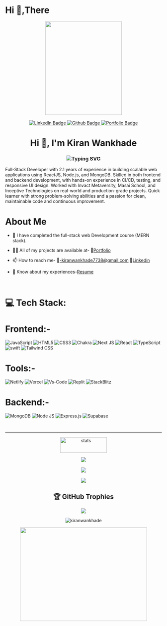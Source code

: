 <!-- ![MasterHead](https://blog.hubspot.com/hs-fs/hubfs/7a8f8d634013568124e130728834d47a.gif?width=1500&name=7a8f8d634013568124e130728834d47a.gif) -->
<h1 align="left">Hi 👋,There</h1>
<!-- <div id="header" align="left">
  <img src="https://media.giphy.com/media/M9gbBd9nbDrOTu1Mqx/giphy.gif" width="100"/>
  <img src="https://camo.githubusercontent.com/374987f773148e46b1851b9e3bc4bf71b182562dd002620ef3e4263cb3997130/68747470733a2f2f6d69726f2e6d656469756d2e636f6d2f6d61782f3837352f312a7164415731546a434e353768316c6275757a766368672e676966" width='300'/>
</div> -->
<div  align="center">
  <img width='70%' src="https://media.giphy.com/media/dWesBcTLavkZuG35MI/giphy.gif" width="600" height="300"/>
</div>
</br>
<div id="badges" align="center">
  <a href="https://www.linkedin.com/in/kiran-wankhade-kiran-wankhade-837965182/">
    <img src="https://img.shields.io/badge/LinkedIn-blue?style=for-the-badge&logo=linkedin&logoColor=white" alt="LinkedIn Badge"/>
  </a>
  <a href="https://github.com/kiranwankhade">
    <img src="https://img.shields.io/badge/Github-red?style=for-the-badge&logo=github&logoColor=white" alt="Github Badge"/>
  </a>
  <a href="https://kiranwankhade.github.io/">
    <img src="https://img.shields.io/badge/Portfolio-blue?style=for-the-badge&logo=Codecov&logoColor=white" alt="Portfolio Badge"/>
  </a>
</div>
<h1 align="center">Hi 👋, I'm Kiran Wankhade</h1>

<h3 align="center"><a align="center" href="https://git.io/typing-svg"><img src="https://readme-typing-svg.herokuapp.com?font=Fira+Code&pause=1&center=true&vCenter=true&width=250&height=40&lines=Full+Stack+Developer" alt="Typing SVG" /></a></h3>



Full-Stack Developer with 2.1 years of experience in building scalable web applications using ReactJS, Node.js, and MongoDB. Skilled in both frontend and backend development, with hands-on experience in CI/CD, testing, and responsive UI design. Worked with Invact Metaversity, Masai School, and Inceptive Technologies on real-world and production-grade projects. Quick learner with strong problem-solving abilities and a passion for clean, maintainable code and continuous improvement.</br>


# About Me

- 🌱 I have completed the full-stack web Development course (MERN stack).

- 👨‍💻 All of my projects are available at- 📑[Portfolio](https://kiranwankhade.github.io/)

- 📫 How to reach me- 📧-kiranwankhade7738@gmail.com 📌[Linkedin](https://www.linkedin.com/in/kiranwankhade/)

- 📄 Know about my experiences-[Resume](https://drive.google.com/file/d/1N-z0jLokNRT3FRpnj8D3zFEvttrusena/view?usp=sharing)
<br>


# 💻 Tech Stack:
# Frontend:-
![JavaScript](https://img.shields.io/badge/javascript-%23323330.svg?style=for-the-badge&logo=javascript&logoColor=%23F7DF1E) 
![HTML5](https://img.shields.io/badge/html5-%23E34F26.svg?style=for-the-badge&logo=html5&logoColor=white) 
![CSS3](https://img.shields.io/badge/css3-%231572B6.svg?style=for-the-badge&logo=css3&logoColor=white) 
![Chakra](https://img.shields.io/badge/chakra-%234ED1C5.svg?style=for-the-badge&logo=chakraui&logoColor=white) 
![Next JS](https://img.shields.io/badge/Next-black?style=for-the-badge&logo=next.js&logoColor=white) 
![React](https://img.shields.io/badge/react-%2320232a.svg?style=for-the-badge&logo=react&logoColor=%2361DAFB) 
![TypeScript](https://img.shields.io/badge/typescript-%23007ACC.svg?style=for-the-badge&logo=typescript&logoColor=white) 
![swift](https://img.shields.io/badge/swift-black.svg?style=for-the-badge&logo=swift&logoColor=orange&color=white)
![Tailwind CSS](https://img.shields.io/badge/tailwindcss-%2338B2AC.svg?style=for-the-badge&logo=tailwindcss&logoColor=white)


# Tools:-
![Netlify](https://img.shields.io/badge/netlify-%23000000.svg?style=for-the-badge&logo=netlify&logoColor=#00C7B7) 
![Vercel](https://img.shields.io/badge/vercel-%231572B6.svg?style=for-the-badge&logo=vercel&logoColor=white) 
![Vs-Code](https://img.shields.io/badge/vscode-%23E34F26.svg?style=for-the-badge&logo=visualstudio&logoColor=white) 
![Replit](https://img.shields.io/badge/Replit-100000?style=for-the-badge&logo=replit&logoColor=white) 
![StackBlitz](https://img.shields.io/badge/StackBlitz-1389FD?style=for-the-badge&logo=stackblitz&logoColor=white)

# Backend:-
![MongoDB](https://img.shields.io/badge/MongoDB-%2338B2AC.svg?style=for-the-badge&logo=MongoDB&logoColor=white) 
![Node JS](https://img.shields.io/badge/Node-%23E34F26.svg?style=for-the-badge&logo=node.js&logoColor=white) 
![Express.js](https://img.shields.io/badge/express.js-%23404d59.svg?style=for-the-badge&logo=express&logoColor=white)
![Supabase](https://img.shields.io/badge/supabase-%23000000.svg?style=for-the-badge&logo=supabase&logoColor=#3ECF8E)

</br>
<hr>



<div align="center" >
<p align="center">
  <img src="http://i.imgur.com/Q7TQYHx.png" width="150" height="50" alt="stats"/>
</p>

![](https://github-readme-stats.vercel.app/api?username=kiranwankhade&theme=vue-dark&hide_border=false&include_all_commits=false&count_private=false)<br/><br/>
![](https://github-readme-streak-stats.herokuapp.com/?user=kiranwankhade&theme=vue-dark&hide_border=false)<br/><br/>
![](https://github-readme-stats.vercel.app/api/top-langs/?username=kiranwankhade&theme=vue-dark&hide_border=false&include_all_commits=false&count_private=false&layout=compact)<br/>
  
  
  
## 🏆 GitHub Trophies
![](https://github-profile-trophy.vercel.app/?username=kiranwankhade&theme=gitdimmed&no-frame=true&no-bg=true&margin-w=4)
  

<p> <img src="https://komarev.com/ghpvc/?username=kiranwankhade&label=Profile%20views&color=0e75b6&style=flat" alt="kiranwankhade" /> </p>
  
</div>


<div  align="center">
  <img width='90%' src="https://c4.wallpaperflare.com/wallpaper/688/1001/281/coding-developer-quotes-technology-wallpaper-preview.jpg" width="600" height="300"/>
</div>

